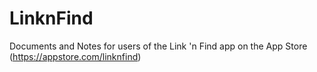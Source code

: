 # LinknFind
Documents and Notes for users of the Link 'n Find app on the App Store (https://appstore.com/linknfind)
